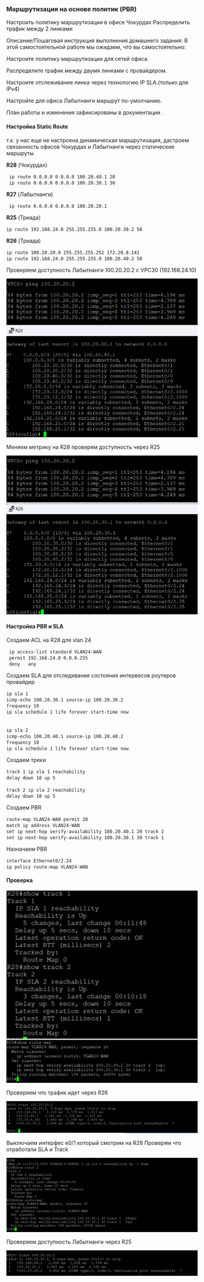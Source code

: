### Маршрутизация на основе политик (PBR) 

Настроить политику маршрутизации в офисе Чокурдах
Распределить трафик между 2 линками


Описание/Пошаговая инструкция выполнения домашнего задания:
В этой самостоятельной работе мы ожидаем, что вы самостоятельно:

Настроите политику маршрутизации для сетей офиса.

Распределите трафик между двумя линками с провайдером.

Настроите отслеживание линка через технологию IP SLA.(только для IPv4)

Настройте для офиса Лабытнанги маршрут по-умолчанию.

План работы и изменения зафиксированы в документации .



#### Настройка Static Route 

т.к. у нас еще не настроена динамическая маршрутизация, дастроем связанность офисов Чокурдах и Лабытнанги через статические маршруты

**R28** (Чокурдах)

     ip route 0.0.0.0 0.0.0.0 100.20.40.1 20  
     ip route 0.0.0.0 0.0.0.0 100.20.30.1 30 

**R27** (Лабытнанги)

     ip route 0.0.0.0 0.0.0.0 100.20.20.1  

**R25** (Триада)

    ip route 192.168.24.0 255.255.255.0 100.20.30.2 50

**R26** (Триада)

    ip route 100.20.20.0 255.255.255.252 172.20.8.141
    ip route 192.168.24.0 255.255.255.0 100.20.40.2 50
Проверяем доступность Лабытнанги 100.20.20.2 с VPC30 (192.168.24.10)

![](Lab5-Step1.1.png)
![](Lab5-Step1.2.png)

Меняем метрику на R28 проверям доступность через R25

![](Lab5-Step1.3.png)
![](Lab5-Step1.4.png)

#### Настройка PBR и SLA

Создаем ACL на R28 для vlan 24

     ip access-list standard VLAN24-WAN
     permit 192.168.24.0 0.0.0.255
     deny   any

Создаем SLA для отследивания состояния интервесов роутеров провайдер

    ip sla 1
    icmp-echo 100.20.30.1 source-ip 100.20.30.2
    frequency 10
    ip sla schedule 1 life forever start-time now


    ip sla 2
    icmp-echo 100.20.40.1 source-ip 100.20.40.2
    frequency 10
    ip sla schedule 1 life forever start-time now

Создаем треки 

    track 1 ip sla 1 reachability
    delay down 10 up 5

    track 2 ip sla 2 reachability
    delay down 10 up 5

Создаем PBR

    route-map VLAN24-WAN permit 20
    match ip address VLAN24-WAN 
    set ip next-hop verify-availability 100.20.40.1 20 track 2
    set ip next-hop verify-availability 100.20.30.1 30 track 1

Назначаем PBR

    interface Ethernet0/2.24
    ip policy route-map VLAN24-WAN

#### Проверка

![](Lab5-Step2.1.png)
![](Lab5-Step2.2.png)

Проверяем что трафик идет через R26

![](Lab5-Step2.3.png)

Выключаем интерфес e0/1 который смотрим на R28
Проверям что отработали SLA и Track

![](Lab5-Step2.4.png)

Проверяем доступность Лабытнанги через R25

![](Lab5-Step2.5.png)